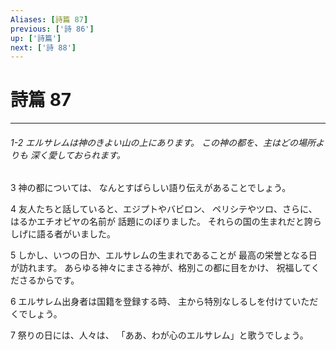 ```yaml
---
Aliases: [詩篇 87]
previous: ['詩 86']
up: ['詩篇']
next: ['詩 88']
---
```

# 詩篇 87

***
###### 1-2 エルサレムは神のきよい山の上にあります。 この神の都を、主はどの場所よりも 深く愛しておられます。 



3 
神の都については、 なんとすばらしい語り伝えがあることでしょう。 



4 
友人たちと話していると、エジプトやバビロン、 ペリシテやツロ、さらに、はるかエチオピヤの名前が 話題にのぼりました。 それらの国の生まれだと誇らしげに語る者がいました。 



5 
しかし、いつの日か、エルサレムの生まれであることが 最高の栄誉となる日が訪れます。 あらゆる神々にまさる神が、格別この都に目をかけ、 祝福してくださるからです。 



6 
エルサレム出身者は国籍を登録する時、 主から特別なしるしを付けていただくでしょう。 



7 
祭りの日には、人々は、 「ああ、わが心のエルサレム」と歌うでしょう。
